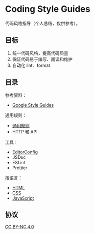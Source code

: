 # Coding Style Guides

代码风格指导（个人总结，仅供参考）。

## 目标

1. 统一代码风格，提高代码质量
2. 保证代码易于编写、阅读和维护
3. 自动化 lint、format

## 目录

参考资料：

+ [Google Style Guides](http://google.github.io/styleguide/)

通用规则：

+ [通用规则](./guides/common/readme.md)
+ HTTP 和 API

工具：

+ [EditorConfig](./tool/editor-config.md)
+ JSDoc
+ ESLint
+ Prettier

按语言：

+ [HTML](./guides/html/readme.md)
+ [CSS](./guides/css/readme.md)
+ [JavaScript](./guides/javascript/readme.md)

## 协议

[CC BY-NC 4.0](https://creativecommons.org/licenses/by-nc/4.0/deed.zh)

